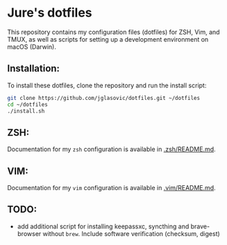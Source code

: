 # Jure's dotfiles

This repository contains my configuration files (dotfiles) for ZSH, Vim, and TMUX, as well as scripts for setting up a development environment on macOS (Darwin).

## Installation:

To install these dotfiles, clone the repository and run the install script:

```sh
git clone https://github.com/jglasovic/dotfiles.git ~/dotfiles
cd ~/dotfiles
./install.sh
```

## ZSH:

Documentation for my `zsh` configuration is available in [.zsh/README.md](.zsh/README.md).

## VIM:

Documentation for my `vim` configuration is available in [.vim/README.md](.vim/README.md).

## TODO:
 - add additional script for installing keepassxc, syncthing and brave-browser without `brew`.
   Include software verification (checksum, digest)
